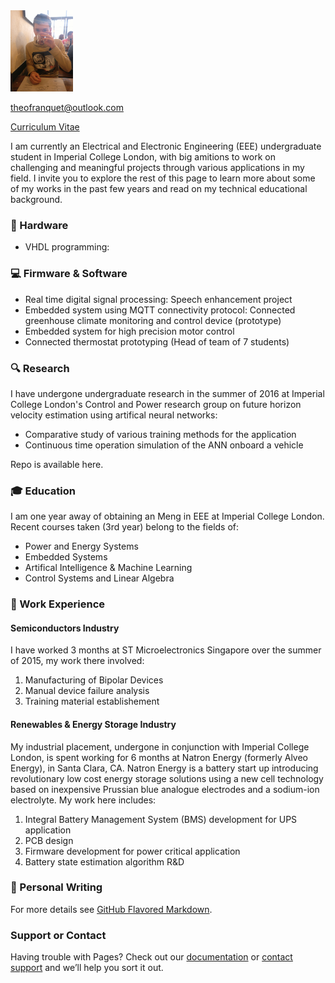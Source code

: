 <img src="io.jpg" height="130" width="100">

[theofranquet@outlook.com](mailto:theofranquet@outlook.com) 

[Curriculum Vitae](/CV.pdf)


I am currently an Electrical and Electronic Engineering (EEE) undergraduate student in Imperial College London, with big amitions to work on challenging and meaningful projects through various applications in my field. I invite you to explore the rest of this page to learn more about some of my works in the past few years and read on my technical educational background.


### :electric_plug: Hardware
- VHDL programming: 

### :computer: Firmware & Software
- Real time digital signal processing: Speech enhancement project
- Embedded system using MQTT connectivity protocol: Connected greenhouse climate monitoring and control device (prototype)
- Embedded system for high precision motor control
- Connected thermostat prototyping (Head of team of 7 students)


### :mag: Research
I have undergone undergraduate research in the summer of 2016 at Imperial College London's Control and Power research group on future horizon velocity estimation using artifical neural networks:

- Comparative study of various training methods for the application
- Continuous time operation simulation of the ANN onboard a vehicle

Repo is available here.


### :mortar_board: Education
I am one year away of obtaining an Meng in EEE at Imperial College London. Recent courses taken (3rd year) belong to the fields of:
- Power and Energy Systems
- Embedded Systems
- Artifical Intelligence & Machine Learning
- Control Systems and Linear Algebra


### :briefcase: Work Experience
#### Semiconductors Industry
I have worked 3 months at ST Microelectronics Singapore over the summer of 2015, my work there involved:

1. Manufacturing of Bipolar Devices 
2. Manual device failure analysis
3. Training material establishement

#### Renewables & Energy Storage Industry
My industrial placement, undergone in conjunction with Imperial College London, is spent working for 6 months at Natron Energy (formerly Alveo Energy), in Santa Clara, CA. Natron Energy is a battery start up introducing revolutionary low cost energy storage solutions using a new cell technology based on inexpensive Prussian blue analogue electrodes and a sodium-ion electrolyte. My work here includes:

1. Integral Battery Management System (BMS) development for UPS application
2. PCB design
3. Firmware development for power critical application
4. Battery state estimation algorithm R&D

### :memo: Personal Writing








For more details see [GitHub Flavored Markdown](https://guides.github.com/features/mastering-markdown/).

### Support or Contact

Having trouble with Pages? Check out our [documentation](https://help.github.com/categories/github-pages-basics/) or [contact support](https://github.com/contact) and we’ll help you sort it out.
